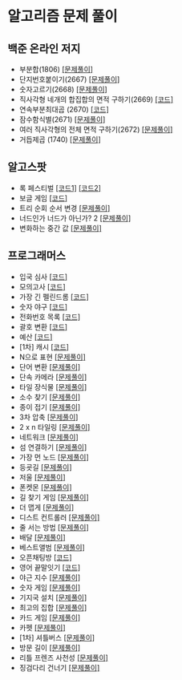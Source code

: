 # 알고리즘 문제 풀이

## 백준 온라인 저지
- 부분합(1806) [[문제풀이]](./src/baekjoon/p1806/Solution.md)
- 단지번호붙이기(2667) [[문제풀이]](./src/baekjoon/p2667/Solution.md)
- 숫자고르기(2668) [[문제풀이]](./src/baekjoon/p2668/Solution.md)
- 직사각형 네개의 합집합의 면적 구하기(2669) [[코드]](./src/baekjoon/p2669/Main.java)
- 연속부분최대곱 (2670) [[코드]](./src/baekjoon/p2670/Main.java)
- 잠수함식별(2671) [[문제풀이]](./src/baekjoon/p2671/Solution.md)
- 여러 직사각형의 전체 면적 구하기(2672) [[문제풀이]](./src/baekjoon/p2672/Solution.md)
- 거듭제곱 (1740) [[문제풀이]](./src/baekjoon/p1740/Solution.md)

## 알고스팟
- 록 페스티벌  [[코드1]](./src/algospot/FESTIVAL/Main.java) [[코드2]](./src/algospot/FESTIVAL/Main2.java)
- 보글 게임 [[코드]](./src/algospot/BOGGLE/Main.java)
- 트리 순회 순서 변경 [[문제풀이]](./src/algospot/TRAVERSAL/Solution.md)
- 너드인가 너드가 아닌가? 2 [[문제풀이]](./src/algospot/NERD2/Solution.md)
- 변화하는 중간 값 [[문제풀이]](./src/algospot/RUNNINGMEDIAN/Solution.md)


## 프로그래머스
- 입국 심사 [[코드]](./src/programmers/immigrationExamination/Solution.java)
- 모의고사  [[코드]](./src/programmers/mockTest1/Solution.java)
- 가장 긴 펠린드롬  [[코드]](./src/programmers/longestPalindrome/Solution.java)
- 숫자 야구  [[코드]](./src/programmers/numberBaseball/Solution.java)
- 전화번호 목록  [[코드]](./src/programmers/phoneNumberList/Main.java)
- 괄호 변환  [[코드]](./src/programmers/convertParentheses/Solution.java)
- 예산 [[코드]](./src/programmers/budget/Solution.java)
- \[1차\] 캐시 [[코드]](./src/programmers/cache1/Solution.java)
- N으로 표현 [[문제풀이]](./src/programmers/expressionN/Solution.md)
- 단어 변환 [[문제풀이]](./src/programmers/wordConversation/Solution.md)
- 단속 카메라 [[문제풀이]](./src/programmers/IntermittentCamera/Solution.md)
- 타일 장식물 [[문제풀이]](./src/programmers/tileOrnaments/Solution.md)
- 소수 찾기 [[문제풀이]](./src/programmers/findingPrimeNumber/Solution.md)
- 종이 접기 [[문제풀이]](./src/programmers/origami/Solution.md)
- 3차 압축 [[문제풀이]](./src/programmers/compression3/Solution.md)
- 2 x n 타일링  [[문제풀이]](./src/programmers/twoNTiling/Solution.md)
- 네트워크 [[문제풀이]](./src/programmers/network/Solution.md)
- 섬 연결하기 [[문제풀이]](./src/programmers/connectingIslands/Solution.md)
- 가장 먼 노드 [[문제풀이]](./src/programmers/theFarestNode/Solution.md)
- 등굣길 [[문제풀이]](./src/programmers/schoolWay/Solution.md)
- 저울 [[문제풀이]](./src/programmers/scale/Solution.md)
- 폰켓몬 [[문제풀이]](./src/programmers/ponketmon/Solution.md)
- 길 찾기 게임 [[문제풀이]](./src/programmers/wayFindingGames/Solution.md)
- 더 맵게 [[문제풀이]](./src/programmers/moreSpicy/Solution.md)
- 디스트 컨트롤러 [[문제풀이]](./src/programmers/diskController/Solution.md)
- 줄 서는 방법 [[문제풀이]](./src/programmers/howToLineUp/Solution.md)
- 배달 [[문제풀이]](./src/programmers/delivery/Solution.md)
- 베스트앨범 [[문제풀이]](./src/programmers/bestAlbum/Solution.md)
- 오픈채팅방 [[코드]](./src/programmers/openChattingRoom/Solution.java)
- 영어 끝말잇기 [[코드]](./src/programmers/englishWordChain/Solution.java)
- 야근 지수 [[문제풀이]](./src/programmers/nightWork/Solution.md)
- 숫자 게임 [[문제풀이]](./src/programmers/numberGame/Solution.md)
- 기지국 설치 [[문제풀이]](./src/programmers/baseStationInstallation/Solution.md)
- 최고의 집합 [[문제풀이]](./src/programmers/theBestSet/Solution.md)
- 카드 게임 [[문제풀이]](./src/programmers/cardGame/Solution.md)
- 카펫 [[문제풀이]](./src/programmers/carpet/Solution.md)
- \[1차\] 셔틀버스 [[문제풀이]](./src/programmers/shuttleBus/Solution.md)
- 방문 길이 [[문제풀이]](./src/programmers/visitingLength/Solution.md)
- 리틀 프렌즈 사천성 [[문제풀이]](./src/programmers/littleFriendsSachunsung/Solution.md)
- 징검다리 건너기 [[문제풀이]](./src/programmers/crossingSteppingStones/Solution.md)